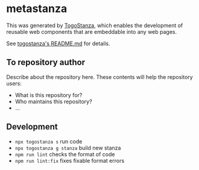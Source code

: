 # metastanza

This was generated by [TogoStanza](http://togostanza.org), which enables the development of reusable web components that are embeddable into any web pages.

See [togostanza's README.md](https://github.com/togostanza/togostanza#readme) for details.

## To repository author

Describe about the repository here. These contents will help the repository users:

- What is this repository for?
- Who maintains this repository?
- ...

## Development

- `npx togostanza s` run code
- `npx togostanza g stanza` build new stanza
- `npm run lint` checks the format of code
- `npm run lint:fix` fixes fixable format errors
